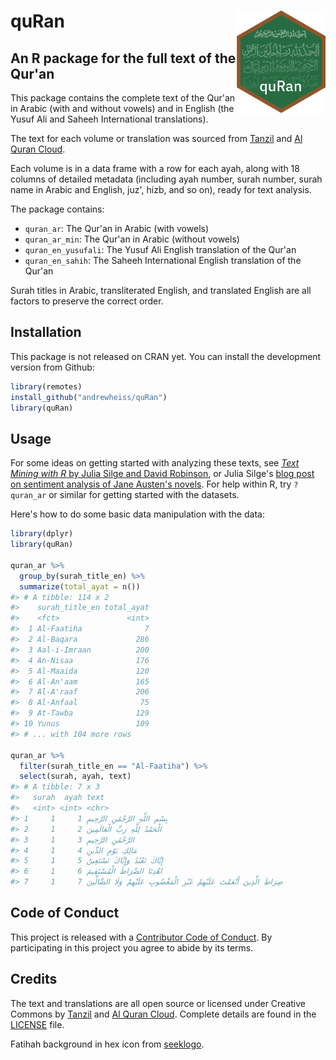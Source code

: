 # quRan <img src="tools/logo.png" align="right"/>

## An R package for the full text of the Qur'an

This package contains the complete text of the Qur'an in Arabic (with and without vowels) and in English (the Yusuf Ali and Saheeh International translations).

The text for each volume or translation was sourced from [Tanzil](http://tanzil.net/docs/download) and [Al Quran Cloud](https://alquran.cloud/).

Each volume is in a data frame with a row for each ayah, along with 18 columns of detailed metadata (including ayah number, surah number, surah name in Arabic and English, juz', hizb, and so on), ready for text analysis. 

The package contains:

- `quran_ar`: The Qur'an in Arabic (with vowels)
- `quran_ar_min`: The Qur'an in Arabic (without vowels)
- `quran_en_yusufali`: The Yusuf Ali English translation of the Qur'an
- `quran_en_sahih`: The Saheeh International English translation of the Qur'an

Surah titles in Arabic, transliterated English, and translated English are all factors to preserve the correct order.


## Installation

This package is not released on CRAN yet. You can install the development version from Github:

```r
library(remotes)
install_github("andrewheiss/quRan")
library(quRan)
```


## Usage

For some ideas on getting started with analyzing these texts, see [*Text Mining with R* by Julia Silge and David Robinson](https://www.tidytextmining.com/), or Julia Silge's [blog post on sentiment analysis of Jane Austen's novels](https://juliasilge.com/blog/if-i-loved-nlp-less/). For help within R, try `?quran_ar` or similar for getting started with the datasets.

Here's how to do some basic data manipulation with the data:

``` r
library(dplyr)
library(quRan)

quran_ar %>% 
  group_by(surah_title_en) %>% 
  summarize(total_ayat = n())
#> # A tibble: 114 x 2
#>    surah_title_en total_ayat
#>    <fct>               <int>
#>  1 Al-Faatiha              7
#>  2 Al-Baqara             286
#>  3 Aal-i-Imraan          200
#>  4 An-Nisaa              176
#>  5 Al-Maaida             120
#>  6 Al-An'aam             165
#>  7 Al-A'raaf             206
#>  8 Al-Anfaal              75
#>  9 At-Tawba              129
#> 10 Yunus                 109
#> # ... with 104 more rows

quran_ar %>% 
  filter(surah_title_en == "Al-Faatiha") %>% 
  select(surah, ayah, text)
#> # A tibble: 7 x 3
#>   surah  ayah text                                                
#>   <int> <int> <chr>                                               
#> 1     1     1 بِسْمِ اللَّهِ الرَّحْمَٰنِ الرَّحِيمِ                              
#> 2     1     2 الْحَمْدُ لِلَّهِ رَبِّ الْعَالَمِينَ                               
#> 3     1     3 الرَّحْمَٰنِ الرَّحِيمِ                                       
#> 4     1     4 مَالِكِ يَوْمِ الدِّينِ                                      
#> 5     1     5 إِيَّاكَ نَعْبُدُ وَإِيَّاكَ نَسْتَعِينُ                              
#> 6     1     6 اهْدِنَا الصِّرَاطَ الْمُسْتَقِيمَ                               
#> 7     1     7 صِرَاطَ الَّذِينَ أَنْعَمْتَ عَلَيْهِمْ غَيْرِ الْمَغْضُوبِ عَلَيْهِمْ وَلَا الضَّالِّينَ
```


## Code of Conduct

This project is released with a [Contributor Code of Conduct](CONDUCT.md). By participating in this project you agree to abide by its terms.


## Credits

The text and translations are all open source or licensed under Creative Commons by [Tanzil](http://tanzil.net/docs/download) and [Al Quran Cloud](https://alquran.cloud/). Complete details are found in the [LICENSE](/LICENSE) file.

Fatihah background in hex icon from [seeklogo](https://seeklogo.com/vector-logo/183552/sureh-fatiha). 
